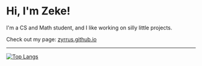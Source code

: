 # Hi, I'm Zeke! 

I'm a CS and Math student, and I like working on silly little projects.  

Check out my page: [zyrrus.github.io](https://zyrrus.github.io)

---

[![Top Langs](https://github-readme-stats.vercel.app/api/top-langs/?username=zyrrus&layout=compact&theme=dark)](https://github.com/anuraghazra/github-readme-stats)
